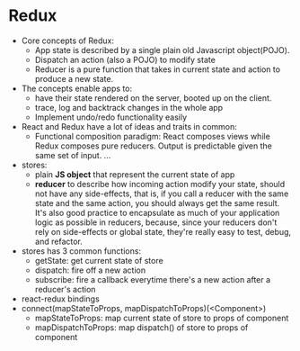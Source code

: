 # Redux
- Core concepts of Redux:
	- App state is described by a single plain old Javascript object(POJO).
	- Dispatch an action (also a POJO) to modify state
	- Reducer is a pure function that takes in current state and action to produce a new state.
- The concepts enable apps to:
	- have their state rendered on the server, booted up on the client.
	- trace, log and backtrack changes in the whole app
	- Implement undo/redo functionality easily
- React and Redux have a lot of ideas and traits in common:
	- Functional composition paradigm: React composes views while Redux composes pure reducers. Output is predictable given the same set of input.
	...
- stores:
	- plain **JS object** that represent the current state of app
	- **reducer** to describe how incoming action modify your state, should not have any side-effects, that is, if you call a reducer with the same state and the same action, you should always get the same result. It's also good practice to encapsulate as much of your application logic as possible in reducers, because, since your reducers don't rely on side-effects or global state, they're really easy to test, debug, and refactor.
- stores has 3 common functions:
	- getState: get current state of store
	- dispatch: fire off a new action
	- subscribe: fire a callback everytime there's a new action after a reducer's action
- react-redux bindings
- connect(mapStateToProps, mapDispatchToProps)(\<Component\>)
	- mapStateToProps: map current state of store to props of component
	- mapDispatchToProps: map dispatch() of store to props of component
	
